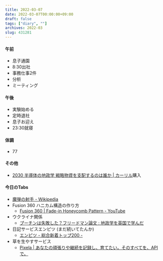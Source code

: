 ```yaml
---
title: 2022-03-07
date: 2022-03-07T00:00:00+09:00
draft: false
tags: ["diary", ""]
archives: 2022-03
slug: 431281
---
```

#### 午前
- 息子通園
- 8:30出社
- 事務仕事2件
- 分析
- ミーティング
#### 午後
- 実験始める
- 定時退社
- 息子お迎え
- 23:30就寝
#### 体調
- 77
#### その他
- [2030 半導体の地政学 戦略物資を支配するのは誰か | カーリル](https://calil.jp/book/4532324416)購入
#### 今日のTabs
- [魔弾の射手 - Wikipedia](https://ja.wikipedia.org/wiki/%E9%AD%94%E5%BC%BE%E3%81%AE%E5%B0%84%E6%89%8B)
- Fusion 360 ハニカム構造の作り方
  - [Fusion 360 | Fade-in Honeycomb Pattern - YouTube](https://www.youtube.com/watch?v=9h3LxcqhB8Y)
- ウクライナ関係
  - [プーチンは失敗した？フリードマン論文 : 地政学を英国で学んだ](https://geopoli.exblog.jp/31016723/)
- 日記サービスエンピツ (まだ続いてたんか)
  - [エンピツ - 総合新着トップ200 -](http://www.enpitu.ne.jp/sort/new.html)
- 草を生やすサービス
  - [Pixela | あなたの頑張りや継続を記録し、育てたい。そのすべてを、APIで。](https://pixe.la/ja)
